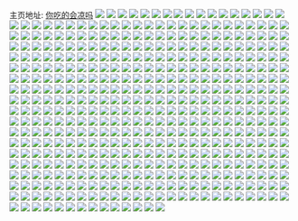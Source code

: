 主页地址: [你吃的会凉吗](https://weibo.com/u/5606866833) 
![](https://wx4.sinaimg.cn/mw2000/0067rQc1ly1h9q5w3beoej30u01o0na7.jpg) 
![](https://wx4.sinaimg.cn/mw2000/0067rQc1ly1h9py60y4bhj30u00u0dp8.jpg) 
![](https://wx4.sinaimg.cn/mw2000/0067rQc1ly1h9py61flpzj30u00u07al.jpg) 
![](https://wx4.sinaimg.cn/mw2000/0067rQc1ly1h9py622ainj30u00u0k2j.jpg) 
![](https://wx4.sinaimg.cn/mw2000/0067rQc1ly1h9py62p5rxj30u00u07fn.jpg) 
![](https://wx4.sinaimg.cn/mw2000/0067rQc1ly1h9py63xdyfj30u00u0tg0.jpg) 
![](https://wx4.sinaimg.cn/mw2000/0067rQc1ly1h9py658vftj30u00u048k.jpg) 
![](https://wx4.sinaimg.cn/mw2000/0067rQc1ly1h9py661bnqj30u00u0qbz.jpg) 
![](https://wx4.sinaimg.cn/mw2000/0067rQc1ly1h9py66inwrj30u00u0gt4.jpg) 
![](https://wx4.sinaimg.cn/mw2000/0067rQc1ly1h9py607n2yj30u00u0jzu.jpg) 
![](https://wx4.sinaimg.cn/mw2000/0067rQc1ly1h9prs7ki4dj30w30taacn.jpg) 
![](https://wx4.sinaimg.cn/mw2000/0067rQc1ly1h9l7g9lu3yj31410u0teb.jpg) 
![](https://wx4.sinaimg.cn/mw2000/0067rQc1ly1h9kv548nv7j31400u00za.jpg) 
![](https://wx4.sinaimg.cn/mw2000/0067rQc1ly1h9kv54it3vj31400u0dnx.jpg) 
![](https://wx4.sinaimg.cn/mw2000/0067rQc1ly1h9kv540hzsj31400u044z.jpg) 
![](https://wx4.sinaimg.cn/mw2000/0067rQc1ly1h9k264zlnnj30tz13ldqz.jpg) 
![](https://wx4.sinaimg.cn/mw2000/0067rQc1ly1h9k265s0b1j30u00u0wm0.jpg) 
![](https://wx4.sinaimg.cn/mw2000/0067rQc1ly1h9k2633wsoj30u0140do6.jpg) 
![](https://wx4.sinaimg.cn/mw2000/0067rQc1ly1h9k24ggu6aj30sg2mtqns.jpg) 
![](https://wx4.sinaimg.cn/mw2000/0067rQc1ly1h9k24h9g5qj30j31xzajf.jpg) 
![](https://wx4.sinaimg.cn/mw2000/0067rQc1ly1h9k24i3thqj30he1i00yn.jpg) 
![](https://wx4.sinaimg.cn/mw2000/0067rQc1ly1h9k24izbhuj30gi1j0n6m.jpg) 
![](https://wx4.sinaimg.cn/mw2000/0067rQc1ly1h9k24jpikpj30gr1ea7bi.jpg) 
![](https://wx4.sinaimg.cn/mw2000/0067rQc1ly1h9k24khz89j30g81codob.jpg) 
![](https://wx4.sinaimg.cn/mw2000/0067rQc1ly1h9k24ma8otj30sg2dce5g.jpg) 
![](https://wx4.sinaimg.cn/mw2000/0067rQc1ly1h9k24nwhqjj30qu2aqdzc.jpg) 
![](https://wx4.sinaimg.cn/mw2000/0067rQc1ly1h9k24eynhuj30i71oojyg.jpg) 
![](https://wx4.sinaimg.cn/mw2000/0067rQc1ly1h9k23az5x7j30m51ufqed.jpg) 
![](https://wx4.sinaimg.cn/mw2000/0067rQc1ly1h9k23c9tyhj30rv2blqku.jpg) 
![](https://wx4.sinaimg.cn/mw2000/0067rQc1ly1h9k23dg3x0j30pg1nedvh.jpg) 
![](https://wx4.sinaimg.cn/mw2000/0067rQc1ly1h9k23ejpzoj30qf278dt7.jpg) 
![](https://wx4.sinaimg.cn/mw2000/0067rQc1ly1h9k23fcu7hj30ji1midnk.jpg) 
![](https://wx4.sinaimg.cn/mw2000/0067rQc1ly1h9k23gl1d9j30sg2dc7n6.jpg) 
![](https://wx4.sinaimg.cn/mw2000/0067rQc1ly1h9k23hfrbaj30nv1c0k00.jpg) 
![](https://wx4.sinaimg.cn/mw2000/0067rQc1ly1h9k23inb14j30sg2mt7j8.jpg) 
![](https://wx4.sinaimg.cn/mw2000/0067rQc1ly1h9k23k0xsmj30sg2dcal4.jpg) 
![](https://wx4.sinaimg.cn/mw2000/0067rQc1ly1h9k23kldraj30sg0sdgrw.jpg) 
![](https://wx4.sinaimg.cn/mw2000/0067rQc1ly1h9k23ld7sxj30sg0sdaj5.jpg) 
![](https://wx4.sinaimg.cn/mw2000/0067rQc1ly1h9k23lsp29j30sg0sgq7n.jpg) 
![](https://wx4.sinaimg.cn/mw2000/0067rQc1ly1h9k23mm4sej30sg0qz7cd.jpg) 
![](https://wx4.sinaimg.cn/mw2000/0067rQc1ly1h9k23o8nr8j30sg2dcqmr.jpg) 
![](https://wx4.sinaimg.cn/mw2000/0067rQc1ly1h9k23pmiz2j30sg2dc7mb.jpg) 
![](https://wx4.sinaimg.cn/mw2000/0067rQc1ly1h9k23q8ugaj30hs1vy7an.jpg) 
![](https://wx4.sinaimg.cn/mw2000/0067rQc1ly1h9k239xu78j30r829o7kj.jpg) 
![](https://wx4.sinaimg.cn/mw2000/0067rQc1ly1h9k23ren2vj30sg2mt7il.jpg) 
![](https://wx4.sinaimg.cn/mw2000/0067rQc1ly1h9k1yphmrhj30sg1kwqdn.jpg) 
![](https://wx4.sinaimg.cn/mw2000/0067rQc1ly1h9k1yqo86wj30sg1kwtjv.jpg) 
![](https://wx4.sinaimg.cn/mw2000/0067rQc1ly1h9k1yv9zfmj30sg1kwds1.jpg) 
![](https://wx4.sinaimg.cn/mw2000/0067rQc1ly1h9k1ywhglij30sg20jgv2.jpg) 
![](https://wx4.sinaimg.cn/mw2000/0067rQc1ly1h9k1yx51evj30o11bx794.jpg) 
![](https://wx4.sinaimg.cn/mw2000/0067rQc1ly1h9k1yzjyolj30sg1kwwrw.jpg) 
![](https://wx4.sinaimg.cn/mw2000/0067rQc1ly1h9k1z0xt8tj30o91ciqda.jpg) 
![](https://wx4.sinaimg.cn/mw2000/0067rQc1ly1h9k1z2tnu1j30sg1kwam3.jpg) 
![](https://wx4.sinaimg.cn/mw2000/0067rQc1ly1h9k1yo1uo6j30sg1kw4dk.jpg) 
![](https://wx4.sinaimg.cn/mw2000/0067rQc1ly1h9k1opzvknj30u00u2td0.jpg) 
![](https://wx4.sinaimg.cn/mw2000/0067rQc1ly1h9k1opf1tyj30u01hc11h.jpg) 
![](https://wx4.sinaimg.cn/mw2000/0067rQc1ly1h9icpm23e3j30u00u0wm7.jpg) 
![](https://wx4.sinaimg.cn/mw2000/0067rQc1ly1h9icpn78klj30u013w45g.jpg) 
![](https://wx4.sinaimg.cn/mw2000/0067rQc1ly1h8xd3tdo20j30u00u0q92.jpg) 
![](https://wx4.sinaimg.cn/mw2000/0067rQc1ly1h8xd3tmbo3j30u00u079z.jpg) 
![](https://wx4.sinaimg.cn/mw2000/0067rQc1ly1h8xd3u2b0ij30u00u0n2q.jpg) 
![](https://wx4.sinaimg.cn/mw2000/0067rQc1ly1h8xd2t1xt1j30u00u0wk6.jpg) 
![](https://wx4.sinaimg.cn/mw2000/0067rQc1ly1h8krkphvxdj30u00u0gqx.jpg) 
![](https://wx4.sinaimg.cn/mw2000/0067rQc1ly1h8krkrvnlsj30u01aw17x.jpg) 
![](https://wx4.sinaimg.cn/mw2000/0067rQc1ly1h8krktbqyhj30u00u07ca.jpg) 
![](https://wx4.sinaimg.cn/mw2000/0067rQc1ly1h8krkvgi09j31c30u07cd.jpg) 
![](https://wx4.sinaimg.cn/mw2000/0067rQc1ly1h81hsd0kztj30u012tk0y.jpg) 
![](https://wx4.sinaimg.cn/mw2000/0067rQc1ly1h7vwq3ychjj30u00u0459.jpg) 
![](https://wx4.sinaimg.cn/mw2000/0067rQc1ly1h7vwq48uvfj30u00u0wl8.jpg) 
![](https://wx4.sinaimg.cn/mw2000/0067rQc1ly1h7vwq3kpu5j30u00u0n6p.jpg) 
![](https://wx4.sinaimg.cn/mw2000/0067rQc1ly1h7vwq4roxaj30u00u0ain.jpg) 
![](https://wx4.sinaimg.cn/mw2000/0067rQc1ly1h7vwq58jamj30u00u0aj6.jpg) 
![](https://wx4.sinaimg.cn/mw2000/0067rQc1ly1h7vwq5lullj30u00u0n5c.jpg) 
![](https://wx4.sinaimg.cn/mw2000/0067rQc1ly1h7d10lrjc5j30k00ten1v.jpg) 
![](https://wx4.sinaimg.cn/mw2000/0067rQc1ly1h6r1nl0b28j30u00u0wjg.jpg) 
![](https://wx4.sinaimg.cn/mw2000/0067rQc1ly1h6r1nl8tp7j30u00u0q5p.jpg) 
![](https://wx4.sinaimg.cn/mw2000/0067rQc1ly1h6r1nlmzuej30u00u00wf.jpg) 
![](https://wx4.sinaimg.cn/mw2000/0067rQc1ly1h6r1nkp2f6j30u00u0jwg.jpg) 
![](https://wx4.sinaimg.cn/mw2000/0067rQc1ly1h6r1nm0pm0j30u00u0n4g.jpg) 
![](https://wx4.sinaimg.cn/mw2000/0067rQc1ly1h6r1nmzup9j30u00u0n3h.jpg) 
![](https://wx4.sinaimg.cn/mw2000/0067rQc1ly1h6r1nnh3n3j30u00u0gpy.jpg) 
![](https://wx4.sinaimg.cn/mw2000/0067rQc1ly1h6r1nnv9iwj30u00u0n6e.jpg) 
![](https://wx4.sinaimg.cn/mw2000/0067rQc1ly1h6r1nml6c1j30u00u0afb.jpg) 
![](https://wx4.sinaimg.cn/mw2000/0067rQc1ly1h6gswyhyx1j30tu0twjxe.jpg) 
![](https://wx4.sinaimg.cn/mw2000/0067rQc1ly1h6gswt79wsj30tu0twgqh.jpg) 
![](https://wx4.sinaimg.cn/mw2000/0067rQc1ly1h6gsx0lt3cj30u00u0dl5.jpg) 
![](https://wx4.sinaimg.cn/mw2000/0067rQc1ly1h6gsxbb7n7j30u00u0agm.jpg) 
![](https://wx4.sinaimg.cn/mw2000/0067rQc1ly1h6gsxc2p3aj30tz0u1adl.jpg) 
![](https://wx4.sinaimg.cn/mw2000/0067rQc1ly1h6gsxdfcmmj30tz0u1gti.jpg) 
![](https://wx4.sinaimg.cn/mw2000/0067rQc1ly1h6gsxp96m4j30u00u00xa.jpg) 
![](https://wx4.sinaimg.cn/mw2000/0067rQc1ly1h6gsxuj29ij30sg1uk77q.jpg) 
![](https://wx4.sinaimg.cn/mw2000/0067rQc1ly1h6gsxvncm6j30u00u0abg.jpg) 
![](https://wx4.sinaimg.cn/mw2000/0067rQc1ly1h6gsuby3nwj30u00u07cf.jpg) 
![](https://wx4.sinaimg.cn/mw2000/0067rQc1ly1h6gsuf0dlpj30u00u0tcz.jpg) 
![](https://wx4.sinaimg.cn/mw2000/0067rQc1ly1h6ahgt8iwvj30u00u0zmb.jpg) 
![](https://wx4.sinaimg.cn/mw2000/0067rQc1ly1h6ahguf7hkj30u0140gnu.jpg) 
![](https://wx4.sinaimg.cn/mw2000/0067rQc1ly1h6ahgvowq3j30u017ktgw.jpg) 
![](https://wx4.sinaimg.cn/mw2000/0067rQc1ly1h6ahgwgqayj30u00uq78n.jpg) 
![](https://wx4.sinaimg.cn/mw2000/0067rQc1ly1h62foqsf4bj30u00u00y6.jpg) 
![](https://wx4.sinaimg.cn/mw2000/0067rQc1ly1h61pbp6xi9j30u00u0q7a.jpg) 
![](https://wx4.sinaimg.cn/mw2000/0067rQc1ly1h61pbpqeo1j30u00u0dkg.jpg) 
![](https://wx4.sinaimg.cn/mw2000/0067rQc1ly1h61pbf8l5zj30tu0tuab7.jpg) 
![](https://wx4.sinaimg.cn/mw2000/0067rQc1ly1h5xa45hic1j30u00u0wn6.jpg) 
![](https://wx4.sinaimg.cn/mw2000/0067rQc1ly1h5scdqegbbj30u01hcdu1.jpg) 
![](https://wx4.sinaimg.cn/mw2000/0067rQc1ly1h5scdqy9rfj30u01407de.jpg) 
![](https://wx4.sinaimg.cn/mw2000/0067rQc1ly1h5scdrejjbj30u01hc16s.jpg) 
![](https://wx4.sinaimg.cn/mw2000/0067rQc1ly1h5scds1mn5j30u01hc15s.jpg) 
![](https://wx4.sinaimg.cn/mw2000/0067rQc1ly1h5scdsk7q4j30u01hcam0.jpg) 
![](https://wx4.sinaimg.cn/mw2000/0067rQc1ly1h5scdt2jbsj30u01hc7f9.jpg) 
![](https://wx4.sinaimg.cn/mw2000/0067rQc1ly1h5q9otnob2j30u01bi104.jpg) 
![](https://wx4.sinaimg.cn/mw2000/0067rQc1ly1h5msuj5nyaj30tu0tu7c3.jpg) 
![](https://wx4.sinaimg.cn/mw2000/0067rQc1ly1h5msujtfg7j30u00u0wml.jpg) 
![](https://wx4.sinaimg.cn/mw2000/0067rQc1ly1h5lm7yx7bhj30u00u0dmw.jpg) 
![](https://wx4.sinaimg.cn/mw2000/0067rQc1ly1h5lm7yb5p5j30u01407gz.jpg) 
![](https://wx4.sinaimg.cn/mw2000/0067rQc1ly1h5gw1v6oobj30u00u0dop.jpg) 
![](https://wx4.sinaimg.cn/mw2000/0067rQc1ly1h5gw1vnymdj30u00u0qb7.jpg) 
![](https://wx4.sinaimg.cn/mw2000/0067rQc1ly1h5gw1w4el3j30u00u0wpa.jpg) 
![](https://wx4.sinaimg.cn/mw2000/0067rQc1ly1h5gw1wfcefj30u00u0do3.jpg) 
![](https://wx4.sinaimg.cn/mw2000/0067rQc1ly1h5gw1wtz3nj30u00u0wpx.jpg) 
![](https://wx4.sinaimg.cn/mw2000/0067rQc1ly1h5gw1u9rxbj30u00u046x.jpg) 
![](https://wx4.sinaimg.cn/mw2000/0067rQc1ly1h5gw1x4wp2j30u00u0gro.jpg) 
![](https://wx4.sinaimg.cn/mw2000/0067rQc1ly1h5gw1xh1crj30u00u045z.jpg) 
![](https://wx4.sinaimg.cn/mw2000/0067rQc1ly1h5gw1xswf8j30u00u0ah9.jpg) 
![](https://wx4.sinaimg.cn/mw2000/0067rQc1ly1h5clz78kcmj30u01910z8.jpg) 
![](https://wx4.sinaimg.cn/mw2000/0067rQc1ly1h5596yfgf4j30tu0tujux.jpg) 
![](https://wx4.sinaimg.cn/mw2000/0067rQc1ly1h523o50kc4j30wp0u0wg8.jpg) 
![](https://wx4.sinaimg.cn/mw2000/0067rQc1ly1h51vdu5h2pj30tu13ugyf.jpg) 
![](https://wx4.sinaimg.cn/mw2000/0067rQc1ly1h4zmvld9xwj30u00u0th9.jpg) 
![](https://wx4.sinaimg.cn/mw2000/0067rQc1ly1h4zmvkxvadj30u00u07au.jpg) 
![](https://wx4.sinaimg.cn/mw2000/0067rQc1ly1h4zmvlo00qj30u00u0gqc.jpg) 
![](https://wx4.sinaimg.cn/mw2000/0067rQc1ly1h4zmvlxljcj30u00u0aga.jpg) 
![](https://wx4.sinaimg.cn/mw2000/0067rQc1ly1h4zmvmazi8j30u00u07bg.jpg) 
![](https://wx4.sinaimg.cn/mw2000/0067rQc1ly1h4zmvmmavqj30u00u0462.jpg) 
![](https://wx4.sinaimg.cn/mw2000/0067rQc1ly1h4zmvnojocj30u00u0tfn.jpg) 
![](https://wx4.sinaimg.cn/mw2000/0067rQc1ly1h4zmvo722tj30u00u0jz6.jpg) 
![](https://wx4.sinaimg.cn/mw2000/0067rQc1ly1h4zmvohmiuj30u00u0wl1.jpg) 
![](https://wx4.sinaimg.cn/mw2000/0067rQc1ly1h4zbsll0vqj30sb0jz0wm.jpg) 
![](https://wx4.sinaimg.cn/mw2000/0067rQc1ly1h4zbsl8s1oj30u00u0jw1.jpg) 
![](https://wx4.sinaimg.cn/mw2000/0067rQc1ly1h4w4m13ps8j30u00u0zqm.jpg) 
![](https://wx4.sinaimg.cn/mw2000/0067rQc1ly1h4u1y9fznrj30u01hck5j.jpg) 
![](https://wx4.sinaimg.cn/mw2000/0067rQc1ly1h4slakm8poj30uf0u0n14.jpg) 
![](https://wx4.sinaimg.cn/mw2000/0067rQc1ly1h4ofi4y1gaj30u00zg0w1.jpg) 
![](https://wx4.sinaimg.cn/mw2000/0067rQc1ly1h4ihxux5ilj30zk0k0tbx.jpg) 
![](https://wx4.sinaimg.cn/mw2000/0067rQc1ly1h4h5ckljz5j31g90u0dn3.jpg) 
![](https://wx4.sinaimg.cn/mw2000/0067rQc1ly1h4h5c2zggxj31if0u0agz.jpg) 
![](https://wx4.sinaimg.cn/mw2000/0067rQc1ly1h4fvx1e41yj30sg2687mc.jpg) 
![](https://wx4.sinaimg.cn/mw2000/0067rQc1ly1h4fvx20pvuj30sg2dch8w.jpg) 
![](https://wx4.sinaimg.cn/mw2000/0067rQc1ly1h4fvx2jgwkj30sg2dc4jm.jpg) 
![](https://wx4.sinaimg.cn/mw2000/0067rQc1ly1h4fvx320sjj30sg2c41gf.jpg) 
![](https://wx4.sinaimg.cn/mw2000/0067rQc1ly1h4fvx3h8bwj30sg254h3m.jpg) 
![](https://wx4.sinaimg.cn/mw2000/0067rQc1ly1h4fvx41sbwj30sg2dcb07.jpg) 
![](https://wx4.sinaimg.cn/mw2000/0067rQc1ly1h4fvx0zxq7j30sg2dcha4.jpg) 
![](https://wx4.sinaimg.cn/mw2000/0067rQc1ly1h4fvx4g9h1j30sg3agqhv.jpg) 
![](https://wx4.sinaimg.cn/mw2000/0067rQc1ly1h4fvx55eihj30sg2dch7h.jpg) 
![](https://wx4.sinaimg.cn/mw2000/0067rQc1ly1h4f8nbcp7qj30u00u07b6.jpg) 
![](https://wx4.sinaimg.cn/mw2000/0067rQc1ly1h4cf477f4yj30ko0ep763.jpg) 
![](https://wx4.sinaimg.cn/mw2000/0067rQc1ly1h4b75f88ysj30u00u07bl.jpg) 
![](https://wx4.sinaimg.cn/mw2000/0067rQc1ly1h4b75eyu6cj30th1ftn3s.jpg) 
![](https://wx4.sinaimg.cn/mw2000/0067rQc1ly1h4a6ww0ja2j30u00u0jzq.jpg) 
![](https://wx4.sinaimg.cn/mw2000/0067rQc1ly1h485dfab5uj30u00u044y.jpg) 
![](https://wx4.sinaimg.cn/mw2000/0067rQc1ly1h46ghgqmxij30uw0u0qb4.jpg) 
![](https://wx4.sinaimg.cn/mw2000/0067rQc1ly1h46ghizc9pj30u01hck18.jpg) 
![](https://wx4.sinaimg.cn/mw2000/0067rQc1ly1h41yl81ze1j30u01hc7em.jpg) 
![](https://wx4.sinaimg.cn/mw2000/0067rQc1ly1h41yl99yo8j30u01hcaju.jpg) 
![](https://wx4.sinaimg.cn/mw2000/0067rQc1ly1h41yl9woivj30u0140gvq.jpg) 
![](https://wx4.sinaimg.cn/mw2000/0067rQc1ly1h41ylah7itj30u00u0n4p.jpg) 
![](https://wx4.sinaimg.cn/mw2000/0067rQc1ly1h41yl78asoj30u00u0dm6.jpg) 
![](https://wx4.sinaimg.cn/mw2000/0067rQc1ly1h41ylax43dj30u01pan4m.jpg) 
![](https://wx4.sinaimg.cn/mw2000/0067rQc1ly1h40ypxgff1j30u01hcn3h.jpg) 
![](https://wx4.sinaimg.cn/mw2000/0067rQc1ly1h3zspwcdhij31400u0tgq.jpg) 
![](https://wx4.sinaimg.cn/mw2000/0067rQc1ly1h3u8t4z0lvj30tu0tu0zo.jpg) 
![](https://wx4.sinaimg.cn/mw2000/0067rQc1ly1h3roy5na40j30u00u0458.jpg) 
![](https://wx4.sinaimg.cn/mw2000/0067rQc1ly1h3roy5w567j30u00u0gqa.jpg) 
![](https://wx4.sinaimg.cn/mw2000/0067rQc1ly1h3roy4zkc7j30u00u0n16.jpg) 
![](https://wx4.sinaimg.cn/mw2000/0067rQc1ly1h3roy64gy9j30u00u0wkd.jpg) 
![](https://wx4.sinaimg.cn/mw2000/0067rQc1ly1h3roy6dpr4j30u00u0dn3.jpg) 
![](https://wx4.sinaimg.cn/mw2000/0067rQc1ly1h3roy6p5pnj30u00u0jwr.jpg) 
![](https://wx4.sinaimg.cn/mw2000/0067rQc1ly1h3roy6x6msj30u00u0wn2.jpg) 
![](https://wx4.sinaimg.cn/mw2000/0067rQc1ly1h3roy7b4ajj30u00u0afk.jpg) 
![](https://wx4.sinaimg.cn/mw2000/0067rQc1ly1h3roy7k0pej30u01400ye.jpg) 
![](https://wx4.sinaimg.cn/mw2000/0067rQc1ly1h3ob5v6z2ej30u01hcn55.jpg) 
![](https://wx4.sinaimg.cn/mw2000/0067rQc1ly1h3ob5urs3sj30u01hcai9.jpg) 
![](https://wx4.sinaimg.cn/mw2000/0067rQc1ly1h3ob6igufwj30u01hctin.jpg) 
![](https://wx4.sinaimg.cn/mw2000/0067rQc1ly1h3ob6i1pw6j30u00u0gp7.jpg) 
![](https://wx4.sinaimg.cn/mw2000/0067rQc1ly1h3n7telumzj30u00u0n3l.jpg) 
![](https://wx4.sinaimg.cn/mw2000/0067rQc1ly1h3lyw0dimqj30u01400ye.jpg) 
![](https://wx4.sinaimg.cn/mw2000/0067rQc1ly1h3lyw0tn2xj30u0140tdv.jpg) 
![](https://wx4.sinaimg.cn/mw2000/0067rQc1ly1h3jq6yxzh3j30u01hckbl.jpg) 
![](https://wx4.sinaimg.cn/mw2000/0067rQc1ly1h3i81odknjj30u01sy78i.jpg) 
![](https://wx4.sinaimg.cn/mw2000/0067rQc1ly1h3gdc04xzej30u00u010c.jpg) 
![](https://wx4.sinaimg.cn/mw2000/0067rQc1ly1h3fzxq1hgpj30u00u07ax.jpg) 
![](https://wx4.sinaimg.cn/mw2000/0067rQc1ly1h3feby02hyj31910u0jxg.jpg) 
![](https://wx4.sinaimg.cn/mw2000/0067rQc1ly1h3f2q5kqqzj30u01syjw4.jpg) 
![](https://wx4.sinaimg.cn/mw2000/0067rQc1ly1h3f2q65ceoj30u00u0jyw.jpg) 
![](https://wx4.sinaimg.cn/mw2000/0067rQc1ly1h3binj6onij30u00u0tg4.jpg) 
![](https://wx4.sinaimg.cn/mw2000/0067rQc1ly1h39rl8syf9j30tu0tutdy.jpg) 
![](https://wx4.sinaimg.cn/mw2000/0067rQc1ly1h398bo3ek8j30u00u0gsc.jpg) 
![](https://wx4.sinaimg.cn/mw2000/0067rQc1ly1h381rc12zgj30mi0u00vz.jpg) 
![](https://wx4.sinaimg.cn/mw2000/0067rQc1ly1h3712v01urj30u00u07cm.jpg) 
![](https://wx4.sinaimg.cn/mw2000/0067rQc1ly1h36gy0p4mqj30u00u0tgn.jpg) 
![](https://wx4.sinaimg.cn/mw2000/0067rQc1ly1h36gy08am9j30u00u0wmg.jpg) 
![](https://wx4.sinaimg.cn/mw2000/0067rQc1ly1h36gy14qq3j30u00u0aiy.jpg) 
![](https://wx4.sinaimg.cn/mw2000/0067rQc1ly1h36gy1uri1j30u00u0wlt.jpg) 
![](https://wx4.sinaimg.cn/mw2000/0067rQc1ly1h34g508n27j30u00u0dil.jpg) 
![](https://wx4.sinaimg.cn/mw2000/0067rQc1ly1h34g51e47bj30u40u0gpq.jpg) 
![](https://wx4.sinaimg.cn/mw2000/0067rQc1ly1h34g52cugcj30u00u0wih.jpg) 
![](https://wx4.sinaimg.cn/mw2000/0067rQc1ly1h33nnxfua3j30u0140aef.jpg) 
![](https://wx4.sinaimg.cn/mw2000/0067rQc1ly1h33nnxsmchj30u00u0tek.jpg) 
![](https://wx4.sinaimg.cn/mw2000/0067rQc1ly1h32fs17ftuj30tu0tu79f.jpg) 
![](https://wx4.sinaimg.cn/mw2000/0067rQc1ly1h31y60uqavj30u00u0wjq.jpg) 
![](https://wx4.sinaimg.cn/mw2000/0067rQc1ly1h31y618ea8j30u00u0do5.jpg) 
![](https://wx4.sinaimg.cn/mw2000/0067rQc1ly1h31y61ixdqj30u00u07a7.jpg) 
![](https://wx4.sinaimg.cn/mw2000/0067rQc1ly1h31y622ecqj30u00u0k0l.jpg) 
![](https://wx4.sinaimg.cn/mw2000/0067rQc1ly1h2zriqtssfj30u0140grf.jpg) 
![](https://wx4.sinaimg.cn/mw2000/0067rQc1ly1h2zri1s8jtj30u00u0wl3.jpg) 
![](https://wx4.sinaimg.cn/mw2000/0067rQc1ly1h2zri22ku1j30u00u0dky.jpg) 
![](https://wx4.sinaimg.cn/mw2000/0067rQc1ly1h2zri1j6qjj30u00u011j.jpg) 
![](https://wx4.sinaimg.cn/mw2000/0067rQc1ly1h2zri29yuwj30u00u0afi.jpg) 
![](https://wx4.sinaimg.cn/mw2000/0067rQc1ly1h2zri2kk3lj30u00u0jzc.jpg) 
![](https://wx4.sinaimg.cn/mw2000/0067rQc1ly1h2zri2tvwyj30u00u0q9x.jpg) 
![](https://wx4.sinaimg.cn/mw2000/0067rQc1ly1h2zri32ad2j30u00u044g.jpg) 
![](https://wx4.sinaimg.cn/mw2000/0067rQc1ly1h2zri3ezg6j30u00u0449.jpg) 
![](https://wx4.sinaimg.cn/mw2000/0067rQc1ly1h2zri3plogj30u00u07bv.jpg) 
![](https://wx4.sinaimg.cn/mw2000/0067rQc1ly1h2zpnstk4hj30u00u0juu.jpg) 
![](https://wx4.sinaimg.cn/mw2000/0067rQc1ly1h2zpnsf0b8j30u00u0qa2.jpg) 
![](https://wx4.sinaimg.cn/mw2000/0067rQc1ly1h2zpnt5t3cj30u0184tg9.jpg) 
![](https://wx4.sinaimg.cn/mw2000/0067rQc1ly1h2zpntchawj30u00u0448.jpg) 
![](https://wx4.sinaimg.cn/mw2000/0067rQc1ly1h2xvq9s0yij30u01syafz.jpg) 
![](https://wx4.sinaimg.cn/mw2000/0067rQc1ly1h2xvnev7o1j30u00u0wlz.jpg) 
![](https://wx4.sinaimg.cn/mw2000/0067rQc1ly1h2wlwa70y3j30u0140105.jpg) 
![](https://wx4.sinaimg.cn/mw2000/0067rQc1ly1h2wlw9tg1vj30u00u0wk3.jpg) 
![](https://wx4.sinaimg.cn/mw2000/0067rQc1gy1h2vffkdaftj30u00u0124.jpg) 
![](https://wx4.sinaimg.cn/mw2000/0067rQc1gy1h2vfflek8pj31hc0u0aio.jpg) 
![](https://wx4.sinaimg.cn/mw2000/0067rQc1gy1h2vffm2lsaj30k00zkq9j.jpg) 
![](https://wx4.sinaimg.cn/mw2000/0067rQc1gy1h2vffiz2mvj30u00u0tew.jpg) 
![](https://wx4.sinaimg.cn/mw2000/0067rQc1gy1h2vahn01g3j31400u0aff.jpg) 
![](https://wx4.sinaimg.cn/mw2000/0067rQc1gy1h2vai3nn4aj30u0140wkv.jpg) 
![](https://wx4.sinaimg.cn/mw2000/0067rQc1gy1h2uh5tzgxkj30u014047m.jpg) 
![](https://wx4.sinaimg.cn/mw2000/0067rQc1gy1h2qq96q8jnj30u01hcaj4.jpg) 
![](https://wx4.sinaimg.cn/mw2000/0067rQc1gy1h2qq97cri8j30u01hcgxd.jpg) 
![](https://wx4.sinaimg.cn/mw2000/0067rQc1gy1h2oh7f9o4hj30u00ygmz8.jpg) 
![](https://wx4.sinaimg.cn/mw2000/0067rQc1gy1h2m73fy0j6j30u01hc7g9.jpg) 
![](https://wx4.sinaimg.cn/mw2000/0067rQc1ly1h2m156wu3xj30u00vktb2.jpg) 
![](https://wx4.sinaimg.cn/mw2000/0067rQc1ly1h2m156i3ixj30u00u1gnf.jpg) 
![](https://wx4.sinaimg.cn/mw2000/0067rQc1gy1h2l2stsjufj30wi0r1ta6.jpg) 
![](https://wx4.sinaimg.cn/mw2000/0067rQc1gy1h2l2steomej30wi0ti0ud.jpg) 
![](https://wx4.sinaimg.cn/mw2000/0067rQc1gy1h2l2su70eij30wi0t7760.jpg) 
![](https://wx4.sinaimg.cn/mw2000/0067rQc1gy1h2l2sukb9mj30u00xhac3.jpg) 
![](https://wx4.sinaimg.cn/mw2000/0067rQc1gy1h2l2svsw7qj30u00uqmz9.jpg) 
![](https://wx4.sinaimg.cn/mw2000/0067rQc1gy1h2l2sv69pvj30u00u1jt4.jpg) 
![](https://wx4.sinaimg.cn/mw2000/0067rQc1gy1h2ie0vxrxwj30uj0u0afr.jpg) 
![](https://wx4.sinaimg.cn/mw2000/0067rQc1gy1h2ie0x4150j30u0140tlc.jpg) 
![](https://wx4.sinaimg.cn/mw2000/0067rQc1gy1h2idzud50hj30u00u00yb.jpg) 
![](https://wx4.sinaimg.cn/mw2000/0067rQc1gy1h2gcu3053ij30u00vudhj.jpg) 
![](https://wx4.sinaimg.cn/mw2000/0067rQc1gy1h2gcubpn9pj31sy0u079y.jpg) 
![](https://wx4.sinaimg.cn/mw2000/0067rQc1gy1h2gbo0edq2j30u00u0thb.jpg) 
![](https://wx4.sinaimg.cn/mw2000/0067rQc1gy1h2gbo1url0j30u00u0ahv.jpg) 
![](https://wx4.sinaimg.cn/mw2000/0067rQc1gy1h2gbo32ds2j30u00u010z.jpg) 
![](https://wx4.sinaimg.cn/mw2000/0067rQc1gy1h2gbnuuzbhj30u00u0jyj.jpg) 
![](https://wx4.sinaimg.cn/mw2000/0067rQc1gy1h2f6zul24mj30u00u27bm.jpg) 
![](https://wx4.sinaimg.cn/mw2000/0067rQc1gy1h2f6zvi92dj30u01407d1.jpg) 
![](https://wx4.sinaimg.cn/mw2000/0067rQc1gy1h2f6ztgefnj30u00u0111.jpg) 
![](https://wx4.sinaimg.cn/mw2000/0067rQc1gy1h2f6zw6cp0j31400u0jvy.jpg) 
![](https://wx4.sinaimg.cn/mw2000/0067rQc1gy1h2epjg1dc2j30u00u0tdz.jpg) 
![](https://wx4.sinaimg.cn/mw2000/0067rQc1gy1h2e1neei1ij30u40u0myw.jpg) 
![](https://wx4.sinaimg.cn/mw2000/0067rQc1gy1h2e1ncb1okj30u00ys0uq.jpg) 
![](https://wx4.sinaimg.cn/mw2000/0067rQc1gy1h2cun2lfovj30u00vd0uf.jpg) 
![](https://wx4.sinaimg.cn/mw2000/0067rQc1gy1h2cun7o7jzj30u01sytii.jpg) 
![](https://wx4.sinaimg.cn/mw2000/0067rQc1gy1h2bp6qbg1gj30u00uhwg9.jpg) 
![](https://wx4.sinaimg.cn/mw2000/0067rQc1ly1h2ak98d1jqj30u00uj764.jpg) 
![](https://wx4.sinaimg.cn/mw2000/0067rQc1ly1h2ak99nua1j30u0140jyc.jpg) 
![](https://wx4.sinaimg.cn/mw2000/0067rQc1ly1h2ak75rtn0j30u00u0wl9.jpg) 
![](https://wx4.sinaimg.cn/mw2000/0067rQc1ly1h2ak76aampj30u00u0agy.jpg) 
![](https://wx4.sinaimg.cn/mw2000/0067rQc1ly1h2ak78phy5j30u00u0aia.jpg) 
![](https://wx4.sinaimg.cn/mw2000/0067rQc1ly1h2ak79te8dj30u00u079q.jpg) 
![](https://wx4.sinaimg.cn/mw2000/0067rQc1ly1h2aduqb5h4j30u01syq6a.jpg) 
![](https://wx4.sinaimg.cn/mw2000/0067rQc1gy1h29bzjxmncj30wi0wrtcu.jpg) 
![](https://wx4.sinaimg.cn/mw2000/0067rQc1ly1h28a0n1uhvj30wi0m975p.jpg) 
![](https://wx4.sinaimg.cn/mw2000/0067rQc1ly1h2743vodpsj30u00u0dkp.jpg) 
![](https://wx4.sinaimg.cn/mw2000/0067rQc1ly1h2743vb36mj30u00u0wj2.jpg) 
![](https://wx4.sinaimg.cn/mw2000/0067rQc1ly1h26oxc7x20j32c02c0hdw.jpg) 
![](https://wx4.sinaimg.cn/mw2000/0067rQc1ly1h26oxf0cenj32c02c0npf.jpg) 
![](https://wx4.sinaimg.cn/mw2000/0067rQc1gy1h21g6uuqp0j30u00u0ai1.jpg) 
![](https://wx4.sinaimg.cn/mw2000/0067rQc1gy1h21g6oea2ij30u00u07cy.jpg) 
![](https://wx4.sinaimg.cn/mw2000/0067rQc1gy1h21g6nu484j30u00u0n4a.jpg) 
![](https://wx4.sinaimg.cn/mw2000/0067rQc1gy1h1xra4ruylj30u01a344o.jpg) 
![](https://wx4.sinaimg.cn/mw2000/0067rQc1gy1h1vl1w34bej30u00x8n1h.jpg) 
![](https://wx4.sinaimg.cn/mw2000/0067rQc1gy1h1vl1vi9r5j30u014ajvl.jpg) 
![](https://wx4.sinaimg.cn/mw2000/0067rQc1gy1h1saraisn4j31400u0gr2.jpg) 
![](https://wx4.sinaimg.cn/mw2000/0067rQc1gy1h1phvklodij30u00u0wol.jpg) 
![](https://wx4.sinaimg.cn/mw2000/0067rQc1gy1h1phvl0rotj30u00u0n5n.jpg) 
![](https://wx4.sinaimg.cn/mw2000/0067rQc1gy1h1phvjxs45j30u00u0wma.jpg) 
![](https://wx4.sinaimg.cn/mw2000/0067rQc1gy1h1phvlgtcsj30u00u0dmq.jpg) 
![](https://wx4.sinaimg.cn/mw2000/0067rQc1gy1h1oi5k788fj30o60wadqy.jpg) 
![](https://wx4.sinaimg.cn/mw2000/0067rQc1gy1h1oi28b20uj30u00u0tjn.jpg) 
![](https://wx4.sinaimg.cn/mw2000/0067rQc1gy1h1oi27baicj30u00u011t.jpg) 
![](https://wx4.sinaimg.cn/mw2000/0067rQc1gy1h1lzctuy6aj30u00z8jwp.jpg) 
![](https://wx4.sinaimg.cn/mw2000/0067rQc1ly1h1l9s8egw8j30u00u0grt.jpg) 
![](https://wx4.sinaimg.cn/mw2000/0067rQc1ly1h1l9s8zpjoj30u00u0n28.jpg) 
![](https://wx4.sinaimg.cn/mw2000/0067rQc1ly1h1l9s9iaexj30u00u07a1.jpg) 
![](https://wx4.sinaimg.cn/mw2000/0067rQc1ly1h1l9sav7x2j30u00u0wkm.jpg) 
![](https://wx4.sinaimg.cn/mw2000/0067rQc1ly1h1l9s7qbxcj30u00u0n3p.jpg) 
![](https://wx4.sinaimg.cn/mw2000/0067rQc1ly1h1l9sbeidsj30u00u0dm2.jpg) 
![](https://wx4.sinaimg.cn/mw2000/0067rQc1ly1h1l9sbvoe1j30u00u0afk.jpg) 
![](https://wx4.sinaimg.cn/mw2000/0067rQc1ly1h1l9sacnu6j30u00u0dnm.jpg) 
![](https://wx4.sinaimg.cn/mw2000/0067rQc1ly1h1l9sc9cpaj30u00u0q7q.jpg) 
![](https://wx4.sinaimg.cn/mw2000/0067rQc1ly1h1d1fffa37j32c02c0b2c.jpg) 
![](https://wx4.sinaimg.cn/mw2000/0067rQc1ly1h1d1fcgqdxj31rx1rxe82.jpg) 
![](https://wx4.sinaimg.cn/mw2000/0067rQc1ly1h1d1fh9lgjj32c02c0u0z.jpg) 
![](https://wx4.sinaimg.cn/mw2000/0067rQc1ly1h1d1fasnncj32c02c07wk.jpg) 
![](https://wx4.sinaimg.cn/mw2000/0067rQc1ly1h1d1fjtdizj32c02c0kjp.jpg) 
![](https://wx4.sinaimg.cn/mw2000/0067rQc1ly1h19nhtkdxxj31lv1lvkjd.jpg) 
![](https://wx4.sinaimg.cn/mw2000/0067rQc1gy1h14tdb1hnlj30u01stjxo.jpg) 
![](https://wx4.sinaimg.cn/mw2000/0067rQc1gy1h14tdbkey5j30u01tyq9a.jpg) 
![](https://wx4.sinaimg.cn/mw2000/0067rQc1gy1h14tdc1dn7j30tl2gegs3.jpg) 
![](https://wx4.sinaimg.cn/mw2000/0067rQc1gy1h14td9f8poj30qo1bftd6.jpg) 
![](https://wx4.sinaimg.cn/mw2000/0067rQc1gy1h14tddnk97j30u01o0qgh.jpg) 
![](https://wx4.sinaimg.cn/mw2000/0067rQc1gy1h14tdfqfjlj30u01o118r.jpg) 
![](https://wx4.sinaimg.cn/mw2000/0067rQc1gy1h14tdh6778j30na2l00zr.jpg) 
![](https://wx4.sinaimg.cn/mw2000/0067rQc1gy1h14tdhtkgnj30u0266q8l.jpg) 
![](https://wx4.sinaimg.cn/mw2000/0067rQc1gy1h14tdidti8j30ln2abn0x.jpg) 
![](https://wx4.sinaimg.cn/mw2000/0067rQc1gy1h13x6lwq9ij30u00vugpy.jpg) 
![](https://wx4.sinaimg.cn/mw2000/0067rQc1gy1h11rwneld4j30u01synb0.jpg) 
![](https://wx4.sinaimg.cn/mw2000/0067rQc1gy1h11rws8xcyj30u01syto2.jpg) 
![](https://wx4.sinaimg.cn/mw2000/0067rQc1gy1h0z985l0lvj31sy0u0tjy.jpg) 
![](https://wx4.sinaimg.cn/mw2000/0067rQc1ly1h0vtmb1wt7j30zk0k0jvc.jpg) 
![](https://wx4.sinaimg.cn/mw2000/0067rQc1gy1h0uq3ylnwvj30u00u0af4.jpg) 
![](https://wx4.sinaimg.cn/mw2000/0067rQc1gy1h0r5reyewwj30u00u0afm.jpg) 
![](https://wx4.sinaimg.cn/mw2000/0067rQc1ly1h0ou700lxbj32c02c07wl.jpg) 
![](https://wx4.sinaimg.cn/mw2000/0067rQc1ly1h0ou6xnjd6j32c02c0x6r.jpg) 
![](https://wx4.sinaimg.cn/mw2000/0067rQc1ly1h0ou72b1flj32c02c0npf.jpg) 
![](https://wx4.sinaimg.cn/mw2000/0067rQc1ly1h0ou75h6j9j32c02c04qr.jpg) 
![](https://wx4.sinaimg.cn/mw2000/0067rQc1ly1h0ou77ysxgj32c02c0npf.jpg) 
![](https://wx4.sinaimg.cn/mw2000/0067rQc1ly1h0ou7af27dj32c02c04qs.jpg) 
![](https://wx4.sinaimg.cn/mw2000/0067rQc1ly1h0ou7d9zvdj32c02c01l0.jpg) 
![](https://wx4.sinaimg.cn/mw2000/0067rQc1ly1h0ou7gph9uj32c02c0kjn.jpg) 
![](https://wx4.sinaimg.cn/mw2000/0067rQc1ly1h0ou7iorucj32c02c0b2c.jpg) 
![](https://wx4.sinaimg.cn/mw2000/0067rQc1ly1h0mp5c5pb3j320q26cu0y.jpg) 
![](https://wx4.sinaimg.cn/mw2000/0067rQc1ly1h0mp5gkv9wj31xo1yye82.jpg) 
![](https://wx4.sinaimg.cn/mw2000/0067rQc1ly1h0mp57yi3uj321q28nkjn.jpg) 
![](https://wx4.sinaimg.cn/mw2000/0067rQc1ly1h0mp5illvzj31w51w5npe.jpg) 
![](https://wx4.sinaimg.cn/mw2000/0067rQc1ly1h0mc4t67nzj30wi1ycn4g.jpg) 
![](https://wx4.sinaimg.cn/mw2000/0067rQc1gy1h0kuy00cvqj30u00u0tgy.jpg) 
![](https://wx4.sinaimg.cn/mw2000/0067rQc1gy1h0kuy1y51aj30u00u0tfm.jpg) 
![](https://wx4.sinaimg.cn/mw2000/0067rQc1gy1h0kuy1fk2oj30u00u0tfr.jpg) 
![](https://wx4.sinaimg.cn/mw2000/0067rQc1gy1h0kuy2p60yj30u00u07c7.jpg) 
![](https://wx4.sinaimg.cn/mw2000/0067rQc1ly1h0inovinioj32c02c0u0y.jpg) 
![](https://wx4.sinaimg.cn/mw2000/0067rQc1ly1h0inoyc85fj32c02c0x6s.jpg) 
![](https://wx4.sinaimg.cn/mw2000/0067rQc1ly1h0inp0us39j32c02c0kjo.jpg) 
![](https://wx4.sinaimg.cn/mw2000/0067rQc1ly1h0inp1vy0mj31a11a17wh.jpg) 
![](https://wx4.sinaimg.cn/mw2000/0067rQc1gy1h0gqq213sqj30u0140106.jpg) 
![](https://wx4.sinaimg.cn/mw2000/0067rQc1ly1h0dcpnx8vlj32c02c0u11.jpg) 
![](https://wx4.sinaimg.cn/mw2000/0067rQc1ly1h0dcpph0qkj32c02c04qr.jpg) 
![](https://wx4.sinaimg.cn/mw2000/0067rQc1ly1h0dcpl8hhpj32c02c0e84.jpg) 
![](https://wx4.sinaimg.cn/mw2000/0067rQc1ly1h0dcpr7pfqj32c02c07wj.jpg) 
![](https://wx4.sinaimg.cn/mw2000/0067rQc1ly1h0dcpt9va2j32c02c01l1.jpg) 
![](https://wx4.sinaimg.cn/mw2000/0067rQc1ly1h0dcpvat7qj32c02c0npg.jpg) 
![](https://wx4.sinaimg.cn/mw2000/0067rQc1gy1h0acnceugcj30u00u0jx0.jpg) 
![](https://wx4.sinaimg.cn/mw2000/0067rQc1gy1h0acl67mb2j30u00u07db.jpg) 
![](https://wx4.sinaimg.cn/mw2000/0067rQc1gy1h0acl5ptb4j30u00u0jz3.jpg) 
![](https://wx4.sinaimg.cn/mw2000/0067rQc1gy1h0acl6pqg7j30u00u0n2f.jpg) 
![](https://wx4.sinaimg.cn/mw2000/0067rQc1gy1h0acl79vt7j30u00u07cu.jpg) 
![](https://wx4.sinaimg.cn/mw2000/0067rQc1gy1h099bkykujj30u00u0aif.jpg) 
![](https://wx4.sinaimg.cn/mw2000/0067rQc1gy1h099bqiqcrj30u00u0tit.jpg) 
![](https://wx4.sinaimg.cn/mw2000/0067rQc1gy1h099blmlchj30u00u0n5n.jpg) 
![](https://wx4.sinaimg.cn/mw2000/0067rQc1gy1h099bma7m8j30u00u0ahp.jpg) 
![](https://wx4.sinaimg.cn/mw2000/0067rQc1gy1h07dwa34dzj30u01407fj.jpg) 
![](https://wx4.sinaimg.cn/mw2000/0067rQc1gy1h07dwamo40j30u00u0aju.jpg) 
![](https://wx4.sinaimg.cn/mw2000/0067rQc1gy1h07dw8hn0mj30u01a8k0z.jpg) 
![](https://wx4.sinaimg.cn/mw2000/0067rQc1gy1h07dw9iy5zj30u00u00y2.jpg) 
![](https://wx4.sinaimg.cn/mw2000/0067rQc1gy1h065dtwjllj30u01hcqcd.jpg) 
![](https://wx4.sinaimg.cn/mw2000/0067rQc1ly1h007jigu4xj30wi1lsanm.jpg) 
![](https://wx4.sinaimg.cn/mw2000/0067rQc1ly1h007jl8h19j30wi1lsgzy.jpg) 
![](https://wx4.sinaimg.cn/mw2000/0067rQc1ly1gzyqp6emlkj30u0140n9t.jpg) 
![](https://wx4.sinaimg.cn/mw2000/0067rQc1ly1gzyqp752kwj30u014013g.jpg) 
![](https://wx4.sinaimg.cn/mw2000/0067rQc1ly1gzreeugz01j30u00u0wkz.jpg) 
![](https://wx4.sinaimg.cn/mw2000/0067rQc1ly1gzreeup3ynj30u00u010p.jpg) 
![](https://wx4.sinaimg.cn/mw2000/0067rQc1ly1gzreevb463j30u00u0wl3.jpg) 
![](https://wx4.sinaimg.cn/mw2000/0067rQc1ly1gzreevooamj30u00u010b.jpg) 
![](https://wx4.sinaimg.cn/mw2000/0067rQc1ly1gzreeu746zj30u00u0gru.jpg) 
![](https://wx4.sinaimg.cn/mw2000/0067rQc1ly1gzreevwtqrj30u00u0q9p.jpg) 
![](https://wx4.sinaimg.cn/mw2000/0067rQc1ly1gzhqms5oudj30u01400yi.jpg) 
![](https://wx4.sinaimg.cn/mw2000/0067rQc1ly1gzesra0zvtj32c02br7wi.jpg) 
![](https://wx4.sinaimg.cn/mw2000/0067rQc1ly1gzesrnb7n9j31rj2c0kjm.jpg) 
![](https://wx4.sinaimg.cn/mw2000/0067rQc1ly1gzest8dkhbj32bz340qvb.jpg) 
![](https://wx4.sinaimg.cn/mw2000/0067rQc1ly1gzestvk5wtj32c02c07wi.jpg) 
![](https://wx4.sinaimg.cn/mw2000/0067rQc1ly1gzestxaunxj30uv155ncw.jpg) 
![](https://wx4.sinaimg.cn/mw2000/0067rQc1ly1gzestykpw9j31821wsqv5.jpg) 
![](https://wx4.sinaimg.cn/mw2000/0067rQc1ly1gzesu062y0j31tg2c0qv6.jpg) 
![](https://wx4.sinaimg.cn/mw2000/0067rQc1ly1gzesu1pq6sj32c02c0npe.jpg) 
![](https://wx4.sinaimg.cn/mw2000/0067rQc1ly1gzesr0i1arj33402c04qq.jpg) 
![](https://wx4.sinaimg.cn/mw2000/0067rQc1ly1gzesu45lpaj32c02c0npf.jpg) 
![](https://wx4.sinaimg.cn/mw2000/0067rQc1ly1gzdr4nn6bkj30u00u0n3j.jpg) 
![](https://wx4.sinaimg.cn/mw2000/0067rQc1ly1gzdr4o12urj30u00u0dnn.jpg) 
![](https://wx4.sinaimg.cn/mw2000/0067rQc1ly1gzdr4obo9jj30u00u00zc.jpg) 
![](https://wx4.sinaimg.cn/mw2000/0067rQc1ly1gzdr4nd7eij30u00u0gqx.jpg) 
![](https://wx4.sinaimg.cn/mw2000/0067rQc1ly1gzb7700bx0j30u0140wju.jpg) 
![](https://wx4.sinaimg.cn/mw2000/0067rQc1ly1gz9uap6wjcj30u01sydm3.jpg) 
![](https://wx4.sinaimg.cn/mw2000/0067rQc1ly1gz9uaavi03j30u00u0ah5.jpg) 
![](https://wx4.sinaimg.cn/mw2000/0067rQc1ly1gz9uab88nej30u00u0n42.jpg) 
![](https://wx4.sinaimg.cn/mw2000/0067rQc1ly1gz9uaa5vpnj30u00u0ag1.jpg) 
![](https://wx4.sinaimg.cn/mw2000/0067rQc1ly1gz9uabi7atj30u00u045r.jpg) 
![](https://wx4.sinaimg.cn/mw2000/0067rQc1ly1gz9uabwsarj30u00u044u.jpg) 
![](https://wx4.sinaimg.cn/mw2000/0067rQc1ly1gz9uace2zqj30u00u0dov.jpg) 
![](https://wx4.sinaimg.cn/mw2000/0067rQc1ly1gz75a3as2ij30u00u0gt8.jpg) 
![](https://wx4.sinaimg.cn/mw2000/0067rQc1ly1gz75a3yrx5j30u00u0n5j.jpg) 
![](https://wx4.sinaimg.cn/mw2000/0067rQc1ly1gz75a4q3hdj30u00u1n5p.jpg) 
![](https://wx4.sinaimg.cn/mw2000/0067rQc1ly1gz75a5mrxoj30u00u0tfl.jpg) 
![](https://wx4.sinaimg.cn/mw2000/0067rQc1ly1gz75a76tzcj30u01407de.jpg) 
![](https://wx4.sinaimg.cn/mw2000/0067rQc1ly1gz75a89j8fj30u00u0468.jpg) 
![](https://wx4.sinaimg.cn/mw2000/0067rQc1ly1gz75a8zljsj30u00u0n4m.jpg) 
![](https://wx4.sinaimg.cn/mw2000/0067rQc1ly1gz75aabp4qj30u00u010n.jpg) 
![](https://wx4.sinaimg.cn/mw2000/0067rQc1ly1gz75a2nxn9j30u00u0wlr.jpg) 
![](https://wx4.sinaimg.cn/mw2000/0067rQc1ly1gz75a9qiaxj30u00u0n3i.jpg) 
![](https://wx4.sinaimg.cn/mw2000/0067rQc1ly1gz75aau6u5j30u00vtthr.jpg) 
![](https://wx4.sinaimg.cn/mw2000/0067rQc1ly1gz75abdzynj30u00u010b.jpg) 
![](https://wx4.sinaimg.cn/mw2000/0067rQc1ly1gz75abxmeij30u00u0n3m.jpg) 
![](https://wx4.sinaimg.cn/mw2000/0067rQc1ly1gyx0ohnitmj30u01hck10.jpg) 
![](https://wx4.sinaimg.cn/mw2000/0067rQc1ly1gytq08tygcj30u0140aeg.jpg) 
![](https://wx4.sinaimg.cn/mw2000/0067rQc1ly1gyrk3qkmwoj30u00u010t.jpg) 
![](https://wx4.sinaimg.cn/mw2000/0067rQc1ly1gyrk3qyo90j30u00u0qbu.jpg) 
![](https://wx4.sinaimg.cn/mw2000/0067rQc1ly1gyrk3q4znoj30u00u0qce.jpg) 
![](https://wx4.sinaimg.cn/mw2000/0067rQc1ly1gyrk3rmzqtj30u00u047s.jpg) 
![](https://wx4.sinaimg.cn/mw2000/0067rQc1ly1gyrk3rwjydj30u00u0ag4.jpg) 
![](https://wx4.sinaimg.cn/mw2000/0067rQc1ly1gyrk3s5b0vj30u00u0gs0.jpg) 
![](https://wx4.sinaimg.cn/mw2000/0067rQc1ly1gyrk3sf8n9j30u00u049s.jpg) 
![](https://wx4.sinaimg.cn/mw2000/0067rQc1ly1gyqjt7xcelj30u0140n5b.jpg) 
![](https://wx4.sinaimg.cn/mw2000/0067rQc1ly1gyqjt715t4j30u00u0gqs.jpg) 
![](https://wx4.sinaimg.cn/mw2000/0067rQc1ly1gyqjt7cqnej30u00u0doo.jpg) 
![](https://wx4.sinaimg.cn/mw2000/0067rQc1ly1gyqjt7lfqaj30u00u00y4.jpg) 
![](https://wx4.sinaimg.cn/mw2000/0067rQc1ly1gyp3cj8bzgj30u00u0wkb.jpg) 
![](https://wx4.sinaimg.cn/mw2000/0067rQc1ly1gymytpt4mwj30u00u010c.jpg) 
![](https://wx4.sinaimg.cn/mw2000/0067rQc1ly1gymytqapncj30u00u0q7w.jpg) 
![](https://wx4.sinaimg.cn/mw2000/0067rQc1ly1gymytqnvmqj30u00u00y4.jpg) 
![](https://wx4.sinaimg.cn/mw2000/0067rQc1ly1gymytr5nr9j30u00u00yj.jpg) 
![](https://wx4.sinaimg.cn/mw2000/0067rQc1ly1gymgend3atj31e51e54qp.jpg) 
![](https://wx4.sinaimg.cn/mw2000/0067rQc1ly1gymgeb2avdj31kc1scb29.jpg) 
![](https://wx4.sinaimg.cn/mw2000/0067rQc1ly1gykkqkysbij30u00u0wma.jpg) 
![](https://wx4.sinaimg.cn/mw2000/0067rQc1ly1gykkql9q4jj30u00u0tfm.jpg) 
![](https://wx4.sinaimg.cn/mw2000/0067rQc1ly1gykkqlmf7pj30u00u0gsc.jpg) 
![](https://wx4.sinaimg.cn/mw2000/0067rQc1ly1gykkqkngdjj30u00u0wnd.jpg) 
![](https://wx4.sinaimg.cn/mw2000/0067rQc1ly1gykkqlxbpyj30u00u0k0t.jpg) 
![](https://wx4.sinaimg.cn/mw2000/0067rQc1ly1gykkqm7qjgj30u00u0ak6.jpg) 
![](https://wx4.sinaimg.cn/mw2000/0067rQc1ly1gyi5drajv5j31sy0u0n5d.jpg) 
![](https://wx4.sinaimg.cn/mw2000/0067rQc1ly1gyh766l8lej31400u0ahn.jpg) 
![](https://wx4.sinaimg.cn/mw2000/0067rQc1ly1gyh73idz2lj30u00u0tia.jpg) 
![](https://wx4.sinaimg.cn/mw2000/0067rQc1ly1gyh73iq8kgj30u00u0thy.jpg) 
![](https://wx4.sinaimg.cn/mw2000/0067rQc1ly1gyfgw88grbj30u00u0ah5.jpg) 
![](https://wx4.sinaimg.cn/mw2000/0067rQc1ly1gyfgw7t007j30u00u07bo.jpg) 
![](https://wx4.sinaimg.cn/mw2000/0067rQc1ly1gyfgw7guqrj30u00u0n3z.jpg) 
![](https://wx4.sinaimg.cn/mw2000/0067rQc1ly1gyesd82s88j30u00u0wln.jpg) 
![](https://wx4.sinaimg.cn/mw2000/0067rQc1ly1gyesd8btwaj30u00u0ag8.jpg) 
![](https://wx4.sinaimg.cn/mw2000/0067rQc1ly1gyesd8lpv3j30u00u0tkp.jpg) 
![](https://wx4.sinaimg.cn/mw2000/0067rQc1ly1gyesd8y6jej30u00u0jy6.jpg) 
![](https://wx4.sinaimg.cn/mw2000/0067rQc1ly1gyesd9bfkbj30u00u046d.jpg) 
![](https://wx4.sinaimg.cn/mw2000/0067rQc1ly1gydmru6ghlj30u00u0qan.jpg) 

